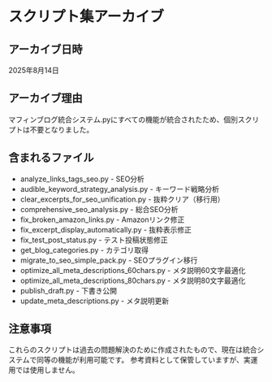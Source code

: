 # スクリプト集アーカイブ

## アーカイブ日時
2025年8月14日

## アーカイブ理由
マフィンブログ統合システム.pyにすべての機能が統合されたため、個別スクリプトは不要となりました。

## 含まれるファイル
- analyze_links_tags_seo.py - SEO分析
- audible_keyword_strategy_analysis.py - キーワード戦略分析
- clear_excerpts_for_seo_unification.py - 抜粋クリア（移行用）
- comprehensive_seo_analysis.py - 総合SEO分析
- fix_broken_amazon_links.py - Amazonリンク修正
- fix_excerpt_display_automatically.py - 抜粋表示修正
- fix_test_post_status.py - テスト投稿状態修正
- get_blog_categories.py - カテゴリ取得
- migrate_to_seo_simple_pack.py - SEOプラグイン移行
- optimize_all_meta_descriptions_60chars.py - メタ説明60文字最適化
- optimize_all_meta_descriptions_80chars.py - メタ説明80文字最適化
- publish_draft.py - 下書き公開
- update_meta_descriptions.py - メタ説明更新

## 注意事項
これらのスクリプトは過去の問題解決のために作成されたもので、現在は統合システムで同等の機能が利用可能です。
参考資料として保管していますが、実運用では使用しません。